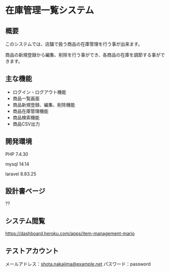 # 在庫管理一覧システム

## 概要

このシステムでは、店舗で扱う商品の在庫管理を行う事が出来ます。

商品の新規登録から編集、削除を行う事ができ、各商品の在庫を調節する事ができます。


## 主な機能
- ログイン・ログアウト機能
- 商品一覧画面
- 商品新規登録、編集、削除機能
- 商品在庫管理機能
- 商品検索機能
- 商品CSV出力


## 開発環境
PHP 7.4.30

mysql 14.14

laravel 8.83.25

## 設計書ページ
??

## システム閲覧
https://dashboard.heroku.com/apps/item-management-mario

## テストアカウント
メールアドレス：shota.nakajima@example.net
パスワード：password			
